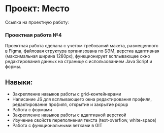 # Проект: Место

Ссылка на проектную работу: 

### Проектная работа №4

Проектная работа сделана с учетом требований макета, размещенного в Figma, файловая структура организована по БЭМ, верстка адаптивная (максимальная ширина 1280px), функционирует всплывающее окно редактирования данных на странице с использованием Java Script и формы.

## Навыки:
* Закрепление навыков работы с grid-контейнерами
* Написание JS для всплывающего окна редактирования профиля, редактирование профиля, открытие и закрытие popup
* Работа с формами
* Закрепление навыков работы с адаптивной версткой
* Изучение свойств переполнения текста (text-overflow, white-space)
* Работа с функциональными ветками в GIT